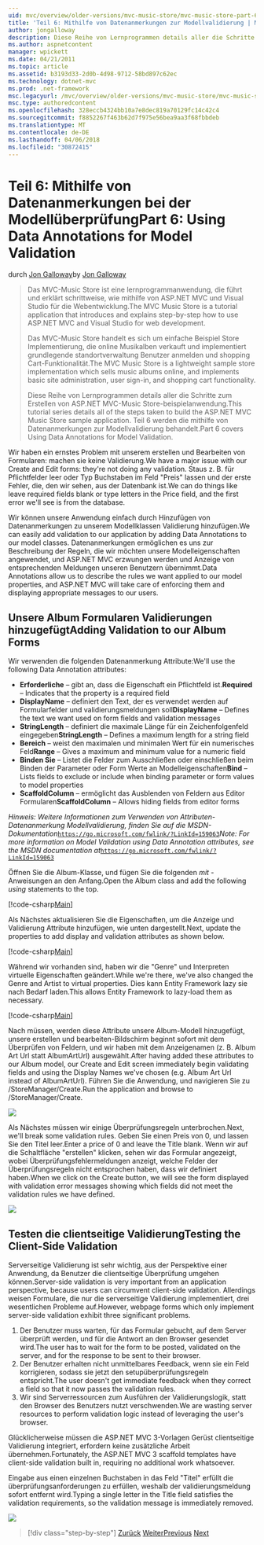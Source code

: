 ```yaml
---
uid: mvc/overview/older-versions/mvc-music-store/mvc-music-store-part-6
title: 'Teil 6: Mithilfe von Datenanmerkungen zur Modellvalidierung | Microsoft Docs'
author: jongalloway
description: Diese Reihe von Lernprogrammen details aller die Schritte zum Erstellen von ASP.NET MVC-Music Store-beispielanwendung. Teil 6 deckt mithilfe von Datenanmerkungen für Modell V...
ms.author: aspnetcontent
manager: wpickett
ms.date: 04/21/2011
ms.topic: article
ms.assetid: b3193d33-2d0b-4d98-9712-58bd897c62ec
ms.technology: dotnet-mvc
ms.prod: .net-framework
msc.legacyurl: /mvc/overview/older-versions/mvc-music-store/mvc-music-store-part-6
msc.type: authoredcontent
ms.openlocfilehash: 328eccb4324bb10a7e8dec819a70129fc14c42c4
ms.sourcegitcommit: f8852267f463b62d7f975e56bea9aa3f68fbbdeb
ms.translationtype: MT
ms.contentlocale: de-DE
ms.lasthandoff: 04/06/2018
ms.locfileid: "30872415"
---
```

<a name="part-6-using-data-annotations-for-model-validation"></a><span data-ttu-id="2f3ac-104">Teil 6: Mithilfe von Datenanmerkungen bei der Modellüberprüfung</span><span class="sxs-lookup"><span data-stu-id="2f3ac-104">Part 6: Using Data Annotations for Model Validation</span></span>
====================
<span data-ttu-id="2f3ac-105">durch [Jon Galloway](https://github.com/jongalloway)</span><span class="sxs-lookup"><span data-stu-id="2f3ac-105">by [Jon Galloway](https://github.com/jongalloway)</span></span>

> <span data-ttu-id="2f3ac-106">Das MVC-Music Store ist eine lernprogrammanwendung, die führt und erklärt schrittweise, wie mithilfe von ASP.NET MVC und Visual Studio für die Webentwicklung.</span><span class="sxs-lookup"><span data-stu-id="2f3ac-106">The MVC Music Store is a tutorial application that introduces and explains step-by-step how to use ASP.NET MVC and Visual Studio for web development.</span></span>  
>   
> <span data-ttu-id="2f3ac-107">Das MVC-Music Store handelt es sich um einfache Beispiel Store Implementierung, die online Musikalben verkauft und implementiert grundlegende standortverwaltung Benutzer anmelden und shopping Cart-Funktionalität.</span><span class="sxs-lookup"><span data-stu-id="2f3ac-107">The MVC Music Store is a lightweight sample store implementation which sells music albums online, and implements basic site administration, user sign-in, and shopping cart functionality.</span></span>  
>   
> <span data-ttu-id="2f3ac-108">Diese Reihe von Lernprogrammen details aller die Schritte zum Erstellen von ASP.NET MVC-Music Store-beispielanwendung.</span><span class="sxs-lookup"><span data-stu-id="2f3ac-108">This tutorial series details all of the steps taken to build the ASP.NET MVC Music Store sample application.</span></span> <span data-ttu-id="2f3ac-109">Teil 6 werden die mithilfe von Datenanmerkungen zur Modellvalidierung behandelt.</span><span class="sxs-lookup"><span data-stu-id="2f3ac-109">Part 6 covers Using Data Annotations for Model Validation.</span></span>


<span data-ttu-id="2f3ac-110">Wir haben ein ernstes Problem mit unserem erstellen und Bearbeiten von Formularen: machen sie keine Validierung.</span><span class="sxs-lookup"><span data-stu-id="2f3ac-110">We have a major issue with our Create and Edit forms: they're not doing any validation.</span></span> <span data-ttu-id="2f3ac-111">Staus z. B. für Pflichtfelder leer oder Typ Buchstaben im Feld "Preis" lassen und der erste Fehler, die, den wir sehen, aus der Datenbank ist.</span><span class="sxs-lookup"><span data-stu-id="2f3ac-111">We can do things like leave required fields blank or type letters in the Price field, and the first error we'll see is from the database.</span></span>

<span data-ttu-id="2f3ac-112">Wir können unsere Anwendung einfach durch Hinzufügen von Datenanmerkungen zu unserem Modellklassen Validierung hinzufügen.</span><span class="sxs-lookup"><span data-stu-id="2f3ac-112">We can easily add validation to our application by adding Data Annotations to our model classes.</span></span> <span data-ttu-id="2f3ac-113">Datenanmerkungen ermöglichen es uns zur Beschreibung der Regeln, die wir möchten unsere Modelleigenschaften angewendet, und ASP.NET MVC erzwungen werden und Anzeige von entsprechenden Meldungen unseren Benutzern übernimmt.</span><span class="sxs-lookup"><span data-stu-id="2f3ac-113">Data Annotations allow us to describe the rules we want applied to our model properties, and ASP.NET MVC will take care of enforcing them and displaying appropriate messages to our users.</span></span>

## <a name="adding-validation-to-our-album-forms"></a><span data-ttu-id="2f3ac-114">Unsere Album Formularen Validierungen hinzugefügt</span><span class="sxs-lookup"><span data-stu-id="2f3ac-114">Adding Validation to our Album Forms</span></span>

<span data-ttu-id="2f3ac-115">Wir verwenden die folgenden Datenanmerkung Attribute:</span><span class="sxs-lookup"><span data-stu-id="2f3ac-115">We'll use the following Data Annotation attributes:</span></span>

- <span data-ttu-id="2f3ac-116">**Erforderliche** – gibt an, dass die Eigenschaft ein Pflichtfeld ist.</span><span class="sxs-lookup"><span data-stu-id="2f3ac-116">**Required** – Indicates that the property is a required field</span></span>
- <span data-ttu-id="2f3ac-117">**DisplayName** – definiert den Text, der es verwendet werden auf Formularfelder und validierungsmeldungen soll</span><span class="sxs-lookup"><span data-stu-id="2f3ac-117">**DisplayName** – Defines the text we want used on form fields and validation messages</span></span>
- <span data-ttu-id="2f3ac-118">**StringLength** – definiert die maximale Länge für ein Zeichenfolgenfeld eingegeben</span><span class="sxs-lookup"><span data-stu-id="2f3ac-118">**StringLength** – Defines a maximum length for a string field</span></span>
- <span data-ttu-id="2f3ac-119">**Bereich** – weist den maximalen und minimalen Wert für ein numerisches Feld</span><span class="sxs-lookup"><span data-stu-id="2f3ac-119">**Range** – Gives a maximum and minimum value for a numeric field</span></span>
- <span data-ttu-id="2f3ac-120">**Binden Sie** – Listet die Felder zum Ausschließen oder einschließen beim Binden der Parameter oder Form Werte an Modelleigenschaften</span><span class="sxs-lookup"><span data-stu-id="2f3ac-120">**Bind** – Lists fields to exclude or include when binding parameter or form values to model properties</span></span>
- <span data-ttu-id="2f3ac-121">**ScaffoldColumn** – ermöglicht das Ausblenden von Feldern aus Editor Formularen</span><span class="sxs-lookup"><span data-stu-id="2f3ac-121">**ScaffoldColumn** – Allows hiding fields from editor forms</span></span>

<span data-ttu-id="2f3ac-122">*Hinweis: Weitere Informationen zum Verwenden von Attributen-Datenanmerkung Modellvalidierung, finden Sie auf die MSDN-Dokumentation*[`https://go.microsoft.com/fwlink/?LinkId=159063`](https://go.microsoft.com/fwlink/?LinkId=159063)</span><span class="sxs-lookup"><span data-stu-id="2f3ac-122">*Note: For more information on Model Validation using Data Annotation attributes, see the MSDN documentation at*[`https://go.microsoft.com/fwlink/?LinkId=159063`](https://go.microsoft.com/fwlink/?LinkId=159063)</span></span>

<span data-ttu-id="2f3ac-123">Öffnen Sie die Album-Klasse, und fügen Sie die folgenden *mit* -Anweisungen an den Anfang.</span><span class="sxs-lookup"><span data-stu-id="2f3ac-123">Open the Album class and add the following *using* statements to the top.</span></span>

[!code-csharp[Main](mvc-music-store-part-6/samples/sample1.cs)]

<span data-ttu-id="2f3ac-124">Als Nächstes aktualisieren Sie die Eigenschaften, um die Anzeige und Validierung Attribute hinzufügen, wie unten dargestellt.</span><span class="sxs-lookup"><span data-stu-id="2f3ac-124">Next, update the properties to add display and validation attributes as shown below.</span></span>

[!code-csharp[Main](mvc-music-store-part-6/samples/sample2.cs)]

<span data-ttu-id="2f3ac-125">Während wir vorhanden sind, haben wir die "Genre" und Interpreten virtuelle Eigenschaften geändert.</span><span class="sxs-lookup"><span data-stu-id="2f3ac-125">While we're there, we've also changed the Genre and Artist to virtual properties.</span></span> <span data-ttu-id="2f3ac-126">Dies kann Entity Framework lazy sie nach Bedarf laden.</span><span class="sxs-lookup"><span data-stu-id="2f3ac-126">This allows Entity Framework to lazy-load them as necessary.</span></span>

[!code-csharp[Main](mvc-music-store-part-6/samples/sample3.cs)]

<span data-ttu-id="2f3ac-127">Nach müssen, werden diese Attribute unsere Album-Modell hinzugefügt, unsere erstellen und bearbeiten-Bildschirm beginnt sofort mit dem Überprüfen von Feldern, und wir haben mit dem Anzeigenamen (z. B. Album Art Url statt AlbumArtUrl) ausgewählt.</span><span class="sxs-lookup"><span data-stu-id="2f3ac-127">After having added these attributes to our Album model, our Create and Edit screen immediately begin validating fields and using the Display Names we've chosen (e.g. Album Art Url instead of AlbumArtUrl).</span></span> <span data-ttu-id="2f3ac-128">Führen Sie die Anwendung, und navigieren Sie zu /StoreManager/Create.</span><span class="sxs-lookup"><span data-stu-id="2f3ac-128">Run the application and browse to /StoreManager/Create.</span></span>

![](mvc-music-store-part-6/_static/image1.png)

<span data-ttu-id="2f3ac-129">Als Nächstes müssen wir einige Überprüfungsregeln unterbrochen.</span><span class="sxs-lookup"><span data-stu-id="2f3ac-129">Next, we'll break some validation rules.</span></span> <span data-ttu-id="2f3ac-130">Geben Sie einen Preis von 0, und lassen Sie den Titel leer.</span><span class="sxs-lookup"><span data-stu-id="2f3ac-130">Enter a price of 0 and leave the Title blank.</span></span> <span data-ttu-id="2f3ac-131">Wenn wir auf die Schaltfläche "erstellen" klicken, sehen wir das Formular angezeigt, wobei Überprüfungsfehlermeldungen anzeigt, welche Felder der Überprüfungsregeln nicht entsprochen haben, dass wir definiert haben.</span><span class="sxs-lookup"><span data-stu-id="2f3ac-131">When we click on the Create button, we will see the form displayed with validation error messages showing which fields did not meet the validation rules we have defined.</span></span>

![](mvc-music-store-part-6/_static/image2.png)

## <a name="testing-the-client-side-validation"></a><span data-ttu-id="2f3ac-132">Testen die clientseitige Validierung</span><span class="sxs-lookup"><span data-stu-id="2f3ac-132">Testing the Client-Side Validation</span></span>

<span data-ttu-id="2f3ac-133">Serverseitige Validierung ist sehr wichtig, aus der Perspektive einer Anwendung, da Benutzer die clientseitige Überprüfung umgehen können.</span><span class="sxs-lookup"><span data-stu-id="2f3ac-133">Server-side validation is very important from an application perspective, because users can circumvent client-side validation.</span></span> <span data-ttu-id="2f3ac-134">Allerdings weisen Formulare, die nur die serverseitige Validierung implementiert, drei wesentlichen Probleme auf.</span><span class="sxs-lookup"><span data-stu-id="2f3ac-134">However, webpage forms which only implement server-side validation exhibit three significant problems.</span></span>

1. <span data-ttu-id="2f3ac-135">Der Benutzer muss warten, für das Formular gebucht, auf dem Server überprüft werden, und für die Antwort an den Browser gesendet wird.</span><span class="sxs-lookup"><span data-stu-id="2f3ac-135">The user has to wait for the form to be posted, validated on the server, and for the response to be sent to their browser.</span></span>
2. <span data-ttu-id="2f3ac-136">Der Benutzer erhalten nicht unmittelbares Feedback, wenn sie ein Feld korrigieren, sodass sie jetzt den setupüberprüfungsregeln entspricht.</span><span class="sxs-lookup"><span data-stu-id="2f3ac-136">The user doesn't get immediate feedback when they correct a field so that it now passes the validation rules.</span></span>
3. <span data-ttu-id="2f3ac-137">Wir sind Serverressourcen zum Ausführen der Validierungslogik, statt den Browser des Benutzers nutzt verschwenden.</span><span class="sxs-lookup"><span data-stu-id="2f3ac-137">We are wasting server resources to perform validation logic instead of leveraging the user's browser.</span></span>

<span data-ttu-id="2f3ac-138">Glücklicherweise müssen die ASP.NET MVC 3-Vorlagen Gerüst clientseitige Validierung integriert, erfordern keine zusätzliche Arbeit übernehmen.</span><span class="sxs-lookup"><span data-stu-id="2f3ac-138">Fortunately, the ASP.NET MVC 3 scaffold templates have client-side validation built in, requiring no additional work whatsoever.</span></span>

<span data-ttu-id="2f3ac-139">Eingabe aus einen einzelnen Buchstaben in das Feld "Titel" erfüllt die überprüfungsanforderungen zu erfüllen, weshalb der validierungsmeldung sofort entfernt wird.</span><span class="sxs-lookup"><span data-stu-id="2f3ac-139">Typing a single letter in the Title field satisfies the validation requirements, so the validation message is immediately removed.</span></span>

![](mvc-music-store-part-6/_static/image3.png)


> [!div class="step-by-step"]
> <span data-ttu-id="2f3ac-140">[Zurück](mvc-music-store-part-5.md)
> [Weiter](mvc-music-store-part-7.md)</span><span class="sxs-lookup"><span data-stu-id="2f3ac-140">[Previous](mvc-music-store-part-5.md)
[Next](mvc-music-store-part-7.md)</span></span>
